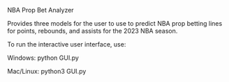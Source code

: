 NBA Prop Bet Analyzer

Provides three models for the user to use to predict NBA prop betting lines for points, rebounds, and assists for the 2023 NBA season.

To run the interactive user interface, use:

Windows:
python GUI.py

Mac/Linux:
python3 GUI.py
